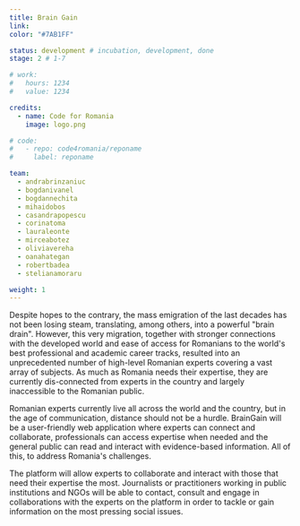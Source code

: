 ```yaml
---
title: Brain Gain
link: 
color: "#7AB1FF"

status: development # incubation, development, done
stage: 2 # 1-7

# work:
#   hours: 1234
#   value: 1234

credits:
  - name: Code for Romania
    image: logo.png

# code:
#   - repo: code4romania/reponame
#     label: reponame

team:
  - andrabrinzaniuc
  - bogdanivanel
  - bogdannechita
  - mihaidobos
  - casandrapopescu
  - corinatoma
  - lauraleonte
  - mirceabotez
  - oliviavereha
  - oanahategan
  - robertbadea
  - stelianamoraru

weight: 1
---
```

Despite hopes to the contrary, the mass emigration of the last decades has not been losing steam, translating, among others, into a powerful "brain drain". However, this very migration, together with stronger connections with the developed world and ease of access for Romanians to the world's best professional and academic career tracks, resulted into an unprecedented number of high-level Romanian experts covering a vast array of subjects. As much as Romania needs their expertise, they are currently dis-connected from experts in the country and largely inaccessible to the Romanian public.

Romanian experts currently live all across the world and the country, but in the age of communication, distance should not be a hurdle. BrainGain will be a user-friendly web application where experts can connect and collaborate, professionals can access expertise when needed and the general public can read and interact with evidence-based information. All of this, to address Romania's challenges.

The platform will allow experts to collaborate and interact with those that need their expertise  the most. Journalists or practitioners working in public institutions and NGOs will be able to contact, consult and engage in collaborations with the experts on the platform in order to tackle or gain information on the most pressing social issues.
